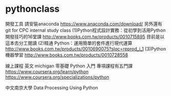 ﻿
# pythonclass
開發工具
請安裝anaconda
https://www.anaconda.com/download/
另外還有git
for CPC internal study class
(1)Python程式設計實務：從初學到活用Python開發技巧的16堂課
http://www.books.com.tw/products/0010715895
目前是以這本去分工閱讀
(2)精通 Python：運用簡單的套件進行現代運算
http://www.books.com.tw/products/0010690075?sloc=reprod_i_1
(3)Python機器學習
http://www.books.com.tw/products/0010728558

線上課程
英文 michigan
零基礎 Python 入門 專項課程有五門課
https://www.coursera.org/learn/python
https://www.coursera.org/specializations/python

中文南京大學
Data Processing Using Python
